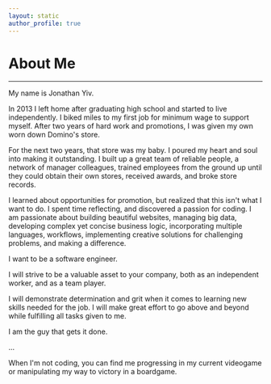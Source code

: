 ```yaml
---
layout: static
author_profile: true
---
```


# About Me

___

My name is Jonathan Yiv.

In 2013 I left home after graduating high school and started to live independently.
I biked miles to my first job for minimum wage to support myself.
After two years of hard work and promotions, I was given my own worn down Domino's store.

For the next two years, that store was my baby. I poured my heart and soul into making it outstanding. I built up a great team of reliable people, a network of manager colleagues, trained employees from the ground up until they could obtain their own stores, received awards, and broke store records.

I learned about opportunities for promotion, but realized that this isn't what I want to do. I spent time reflecting, and discovered a passion for coding.
I am passionate about building beautiful websites, managing big data, developing complex yet concise business logic, incorporating multiple languages, workflows, implementing creative solutions for challenging problems, and making a difference.

I want to be a software engineer.

I will strive to be a valuable asset to your company, both as an independent worker, and as a team player.

I will demonstrate determination and grit when it comes to learning new skills needed for the job. I will make great effort to go above and beyond while fulfilling all tasks given to me.

I am the guy that gets it done.

...

When I'm not coding, you can find me progressing in my current videogame or manipulating my way to victory in a boardgame.